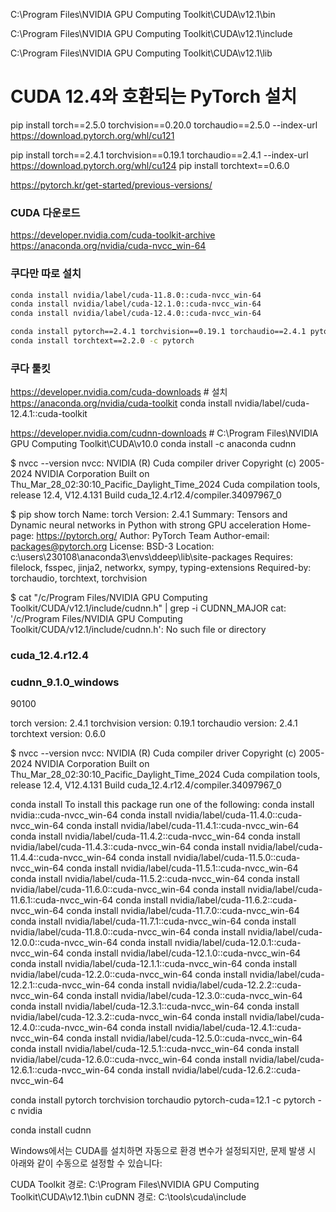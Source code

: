 
C:\Program Files\NVIDIA GPU Computing Toolkit\CUDA\v12.1\bin

C:\Program Files\NVIDIA GPU Computing Toolkit\CUDA\v12.1\include

C:\Program Files\NVIDIA GPU Computing Toolkit\CUDA\v12.1\lib


# CUDA 12.4와 호환되는 PyTorch 설치
pip install torch==2.5.0 torchvision==0.20.0 torchaudio==2.5.0 --index-url https://download.pytorch.org/whl/cu121

pip install torch==2.4.1 torchvision==0.19.1 torchaudio==2.4.1 --index-url https://download.pytorch.org/whl/cu124
pip install torchtext==0.6.0

https://pytorch.kr/get-started/previous-versions/
### CUDA 다운로드
https://developer.nvidia.com/cuda-toolkit-archive
https://anaconda.org/nvidia/cuda-nvcc_win-64

### 쿠다만 따로 설치
```bash
conda install nvidia/label/cuda-11.8.0::cuda-nvcc_win-64
conda install nvidia/label/cuda-12.1.0::cuda-nvcc_win-64
conda install nvidia/label/cuda-12.4.0::cuda-nvcc_win-64

conda install pytorch==2.4.1 torchvision==0.19.1 torchaudio==2.4.1 pytorch-cuda=12.4 -c pytorch -c nvidia
conda install torchtext==2.2.0 -c pytorch
```

### 쿠다 툴킷
https://developer.nvidia.com/cuda-downloads # 설치
https://anaconda.org/nvidia/cuda-toolkit
conda install nvidia/label/cuda-12.4.1::cuda-toolkit

https://developer.nvidia.com/cudnn-downloads # C:\Program Files\NVIDIA GPU Computing Toolkit\CUDA\v10.0 
conda install -c anaconda cudnn



$ nvcc --version
nvcc: NVIDIA (R) Cuda compiler driver
Copyright (c) 2005-2024 NVIDIA Corporation
Built on Thu_Mar_28_02:30:10_Pacific_Daylight_Time_2024
Cuda compilation tools, release 12.4, V12.4.131
Build cuda_12.4.r12.4/compiler.34097967_0


$ pip show torch
Name: torch
Version: 2.4.1
Summary: Tensors and Dynamic neural networks in Python with strong GPU acceleration
Home-page: https://pytorch.org/
Author: PyTorch Team
Author-email: packages@pytorch.org
License: BSD-3
Location: c:\users\230108\anaconda3\envs\ddeep\lib\site-packages
Requires: filelock, fsspec, jinja2, networkx, sympy, typing-extensions
Required-by: torchaudio, torchtext, torchvision

$ cat "/c/Program Files/NVIDIA GPU Computing Toolkit/CUDA/v12.1/include/cudnn.h" | grep -i CUDNN_MAJOR
cat: '/c/Program Files/NVIDIA GPU Computing Toolkit/CUDA/v12.1/include/cudnn.h': No such file or directory

### cuda_12.4.r12.4
### cudnn_9.1.0_windows



90100

torch version: 2.4.1
torchvision version: 0.19.1
torchaudio version: 2.4.1  
torchtext version: 0.6.0 

$ nvcc --version
nvcc: NVIDIA (R) Cuda compiler driver
Copyright (c) 2005-2024 NVIDIA Corporation
Built on Thu_Mar_28_02:30:10_Pacific_Daylight_Time_2024
Cuda compilation tools, release 12.4, V12.4.131
Build cuda_12.4.r12.4/compiler.34097967_0


conda install 
To install this package run one of the following:
conda install nvidia::cuda-nvcc_win-64
conda install nvidia/label/cuda-11.4.0::cuda-nvcc_win-64
conda install nvidia/label/cuda-11.4.1::cuda-nvcc_win-64
conda install nvidia/label/cuda-11.4.2::cuda-nvcc_win-64
conda install nvidia/label/cuda-11.4.3::cuda-nvcc_win-64
conda install nvidia/label/cuda-11.4.4::cuda-nvcc_win-64
conda install nvidia/label/cuda-11.5.0::cuda-nvcc_win-64
conda install nvidia/label/cuda-11.5.1::cuda-nvcc_win-64
conda install nvidia/label/cuda-11.5.2::cuda-nvcc_win-64
conda install nvidia/label/cuda-11.6.0::cuda-nvcc_win-64
conda install nvidia/label/cuda-11.6.1::cuda-nvcc_win-64
conda install nvidia/label/cuda-11.6.2::cuda-nvcc_win-64
conda install nvidia/label/cuda-11.7.0::cuda-nvcc_win-64
conda install nvidia/label/cuda-11.7.1::cuda-nvcc_win-64
conda install nvidia/label/cuda-11.8.0::cuda-nvcc_win-64
conda install nvidia/label/cuda-12.0.0::cuda-nvcc_win-64
conda install nvidia/label/cuda-12.0.1::cuda-nvcc_win-64
conda install nvidia/label/cuda-12.1.0::cuda-nvcc_win-64
conda install nvidia/label/cuda-12.1.1::cuda-nvcc_win-64
conda install nvidia/label/cuda-12.2.0::cuda-nvcc_win-64
conda install nvidia/label/cuda-12.2.1::cuda-nvcc_win-64
conda install nvidia/label/cuda-12.2.2::cuda-nvcc_win-64
conda install nvidia/label/cuda-12.3.0::cuda-nvcc_win-64
conda install nvidia/label/cuda-12.3.1::cuda-nvcc_win-64
conda install nvidia/label/cuda-12.3.2::cuda-nvcc_win-64
conda install nvidia/label/cuda-12.4.0::cuda-nvcc_win-64
conda install nvidia/label/cuda-12.4.1::cuda-nvcc_win-64
conda install nvidia/label/cuda-12.5.0::cuda-nvcc_win-64
conda install nvidia/label/cuda-12.5.1::cuda-nvcc_win-64
conda install nvidia/label/cuda-12.6.0::cuda-nvcc_win-64
conda install nvidia/label/cuda-12.6.1::cuda-nvcc_win-64
conda install nvidia/label/cuda-12.6.2::cuda-nvcc_win-64


conda install pytorch torchvision torchaudio pytorch-cuda=12.1 -c pytorch -c nvidia

conda install cudnn


Windows에서는 CUDA를 설치하면 자동으로 환경 변수가 설정되지만, 문제 발생 시 아래와 같이 수동으로 설정할 수 있습니다:

CUDA Toolkit 경로: C:\Program Files\NVIDIA GPU Computing Toolkit\CUDA\v12.1\bin
cuDNN 경로: C:\tools\cuda\include
